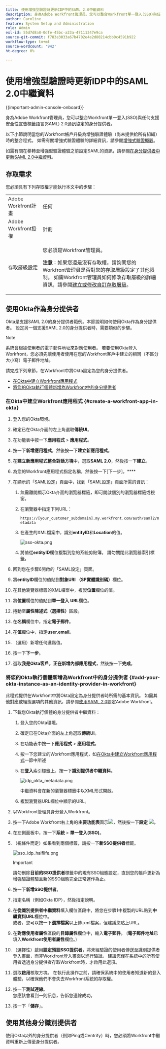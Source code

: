 ```yaml
---
title: 使用增強型驗證時更新IDP中的SAML 2.0中繼資料
description: 身為Adobe Workfront管理員，您可以整合Workfront單一登入(SSO)與任何支援安全性宣告標籤語言(SAML) 2.0通訊協定的身分提供者。
author: Caroline
feature: System Setup and Administration
role: Admin
exl-id: 55d7d8a8-0dfe-45bc-a23a-47111347e9ca
source-git-commit: f783e3033a67b4702e4e2d80214cbb0c4591b922
workflow-type: tm+mt
source-wordcount: '942'
ht-degree: 0%

---
```


# 使用增強型驗證時更新IDP中的SAML 2.0中繼資料

<!-- enhanced authentication is no longer available for workfront customers -->

{{important-admin-console-onboard}}

身為Adobe Workfront管理員，您可以整合Workfront單一登入(SSO)與任何支援安全性宣告標籤語言(SAML) 2.0通訊協定的身分提供者。

以下小節說明當您的Workfront帳戶升級為增強驗證體驗（尚未提供給所有組織）時的整合程式。 如需有關增強式驗證體驗的詳細資訊，請參閱[增強式驗證概觀](../../../administration-and-setup/manage-workfront/security/get-started-enhanced-authentication.md)。

如需有關在移轉至增強型驗證體驗之前設定SAML的資訊，請參閱[在身分提供者中更新SAML 2.0中繼資料](../../../administration-and-setup/add-users/single-sign-on/update-saml-2-metadata-ip.md)。


## 存取需求

您必須具有下列存取權才能執行本文中的步驟：

<table style="table-layout:auto"> 
 <col> 
 <col> 
 <tbody> 
  <tr> 
   <td role="rowheader">Adobe Workfront計畫</td> 
   <td>任何</td> 
  </tr> 
  <tr> 
   <td role="rowheader">Adobe Workfront授權</td> 
   <td>計劃</td> 
  </tr> 
  <tr> 
   <td role="rowheader">存取層級設定</td> 
   <td> <p>您必須是Workfront管理員。</p> <p><b>注意</b>：如果您還是沒有存取權，請詢問您的Workfront管理員是否對您的存取層級設定了其他限制。 如需Workfront管理員如何修改存取層級的詳細資訊，請參閱<a href="../../../administration-and-setup/add-users/configure-and-grant-access/create-modify-access-levels.md" class="MCXref xref">建立或修改自訂存取層級</a>。</p> </td> 
  </tr> 
 </tbody> 
</table>

## 使用Okta作為身分提供者

Okta是支援SAML 2.0的身分提供者範例。本節說明如何使用Okta作為身分提供者。 設定另一個支援SAML 2.0的身分提供者時，需要類似的步驟。

>[!NOTE]
>
>系統會根據使用者的電子郵件地址來對應使用者。 若要使用Okta登入Workfront，您必須先讓使用者使用在您的Workfront客戶中建立的相同（不區分大小寫）電子郵件地址。

請完成下列章節，在Workfront中將Okta設定為您的身分提供者。

* [在Okta中建立Workfront應用程式](#create-a-workfront-app-in-okta)
* [將您的Okta執行個體新增為Workfront中的身分提供者](#add-your-okta-instance-as-an-identity-provider-in-workfront)

### 在Okta中建立Workfront應用程式 {#create-a-workfront-app-in-okta}

1. 登入您的Okta環境。
1. 確定已在Okta介面的左上角選取&#x200B;**傳統UI**。
1. 在功能表中按一下&#x200B;**應用程式** > **應用程式**。

1. 按一下&#x200B;**新增應用程式**，然後按一下&#x200B;**建立新應用程式**。

1. 在&#x200B;**建立新應用程式整合對話方塊**&#x200B;中，選取&#x200B;**SAML 2.0**，然後按一下&#x200B;**建立**。

1. 為您的Workfront應用程式指定名稱，然後按一下[下一步]。****
1. 在顯示的「SAML設定」頁面中，找到「SAML設定」頁面所需的資訊：

   1. 無需離開顯示Okta介面的瀏覽器標籤，即可開啟個別的瀏覽器標籤或視窗。
   1. 在瀏覽器中指定下列URL：

      `https://[your_customer_subdomain].my.workfront.com/auth/saml2/metadata`

   1. 在產生的XML檔案中，識別&#x200B;**entityID**&#x200B;和&#x200B;**Location**&#x200B;的值。

      ![sso-okta.png](assets/sso-okta.png)

   1. 將值從&#x200B;**entityID**&#x200B;欄位複製到您的系統剪貼簿。 請勿關閉此瀏覽器索引標籤。

1. 回到您在步驟6開啟的「SAML設定」頁面。
1. 將&#x200B;**entityID**&#x200B;欄位的值貼到&#x200B;**對象URI （SP實體識別碼）**&#x200B;欄位。

1. 在其他瀏覽器標籤的XML檔案中，複製&#x200B;**位置**&#x200B;欄位的值。
1. 將&#x200B;**位置**&#x200B;欄位的值貼到&#x200B;**單一登入** **URL**&#x200B;欄位。

1. 捲動至&#x200B;**屬性陳述式（選擇性）**&#x200B;區段。
1. 在&#x200B;**名稱**&#x200B;欄位中，指定&#x200B;**電子郵件**。

1. 在&#x200B;**值**&#x200B;欄位中，指定&#x200B;**user.email**。

1. （選用）新增任何進階值。
1. 按一下&#x200B;**下一步**。
1. 選取&#x200B;**我是Okta客戶，正在新增內部應用程式**，然後按一下&#x200B;**完成**。

### 將您的Okta執行個體新增為Workfront中的身分提供者 {#add-your-okta-instance-as-an-identity-provider-in-workfront}

此程式提供在Workfront中將Okta設定為身分提供者時所需的基本資訊。 如需其他對應或組態選項的其他資訊，請參閱[使用SAML 2.0](../../../administration-and-setup/add-users/single-sign-on/configure-workfront-saml-2.md)設定Adobe Workfront。

1. 下載您Okta執行個體的身分提供者中繼資料：

   1. 登入您的Okta環境。
   1. 確定已在Okta介面的左上角選取&#x200B;**傳統UI**。
   1. 在功能表中按一下&#x200B;**應用程式** > **應用程式**。

   1. 按一下您建立的Workfront應用程式，如[在Okta中建立Workfront應用程式](#create-a-workfront-app-in-okta)一節中所述
   1. 在&#x200B;**登入**&#x200B;索引標籤上，按一下&#x200B;**識別提供者中繼資料**。

      ![idp_okta_metadata.png](assets/idp-okta-metadata.png)

      中繼資料會在新的瀏覽器標籤中以XML形式開啟。

   1. 複製瀏覽器URL欄位中顯示的URL。

1. 以Workfront管理員身分登入Workfront。
1. 按一下Adobe Workfront右上角的&#x200B;**主要功能表**&#x200B;圖示![](assets/main-menu-icon.png)，然後按一下&#x200B;**設定** ![](assets/gear-icon-settings.png)。

1. 在左側面板中，按一下&#x200B;**系統** > **單一登入(SSO)**。

1. （視條件而定）如果看到兩個標籤，請按一下&#x200B;**新SSO提供者**&#x200B;標籤。

   ![sso_idp_halflife.png](assets/sso-idp-halflife-350x234.png)

   >[!IMPORTANT]
   >
   >請勿刪除&#x200B;**目前的SSO提供者**&#x200B;標籤中的現有SSO組態設定，直到您的帳戶更新為增強驗證體驗且新的SSO組態完全正常運作為止。

1. 按一下&#x200B;**新增SSO提供者**。
1. 指定名稱（例如Okta IDP），然後指定說明。
1. 在&#x200B;**從識別提供者中繼資料**&#x200B;填入欄位區段中，將您在步驟1中複製的URL貼到&#x200B;**中繼資料URL**&#x200B;欄位中。\
   或者，您可以按一下&#x200B;**選擇檔案**&#x200B;以上傳.xml檔案，但建議您貼上URL。

1. 在&#x200B;**對應使用者屬性**&#x200B;區段的&#x200B;**目錄屬性**&#x200B;欄位中，輸入&#x200B;**電子郵件**。 (**電子郵件地址**&#x200B;已填入&#x200B;**Workfront使用者屬性**&#x200B;欄位。)

1. （選擇性）啟用&#x200B;**設定預設SSO提供者**，將未經驗證的使用者傳送至識別提供者登入畫面，而非Workfront登入畫面以進行驗證。 建議您僅在系統中的所有使用者透過身分提供者存取Workfront時，才啟用此選項。
1. 選取&#x200B;**啟用**&#x200B;核取方塊。 在執行此操作之前，請確保系統中的使用者知道新的登入體驗，以確保他們不會失去Workfront系統的存取權。
1. 按一下&#x200B;**測試連線**。\
   您應該會看到一則訊息，告訴您連線成功。

1. 按一下「**儲存**」。

## 使用其他身分識別提供者

使用Okta以外的身分提供者（例如Ping或Centrify）時，您必須將Workfront中繼資料重新上傳至身分提供者。
